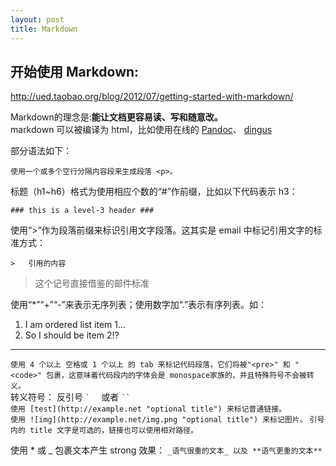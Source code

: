 ```yaml
---
layout: post
title: Markdown
---
```

开始使用 Markdown:
-----------------
<http://ued.taobao.org/blog/2012/07/getting-started-with-markdown/>

Markdown的理念是:**能让文档更容易读、写和随意改。** <br />
markdown 可以被编译为 html，比如使用在线的 [Pandoc](http://johnmacfarlane.net/pandoc/try "pandoc")、
[dingus](http://daringfireball.net/projects/markdown/dingus "dingus")

部分语法如下：

    使用一个或多个空行分隔内容段来生成段落 <p>。

标题（h1~h6）格式为使用相应个数的“#”作前缀，比如以下代码表示 h3：

    ### this is a level-3 header ###
使用“>”作为段落前缀来标识引用文字段落。这其实是 email 中标记引用文字的标准方式：

    >   引用的内容
>   这个记号直接借鉴的邮件标准

使用“*”“+”“-”来表示无序列表；使用数字加“.”表示有序列表。如：

1.  I am ordered list item 1...
2.  So I should be item 2!?
- - -
`使用 4 个以上 空格或 1 个以上 的 tab 来标记代码段落，它们将被"<pre>" 和 "<code>" 包裹，这意味着代码段内的字体会是 monospace家族的，并且特殊符号不会被转义。`  
转义符号： 反引号    `` `   `` 或者 ` `` `  
`使用 [test](http://example.net "optional title") 来标记普通链接。`  
`使用 ![img](http://example.net/img.png "optional title") 来标记图片。`
`引号内的 title 文字是可选的，链接也可以使用相对路径。`  

使用 * 或 _ 包裹文本产生 strong 效果：
	`_语气很重的文本_ 以及 **语气更重的文本**`  
    